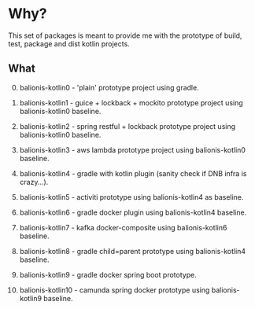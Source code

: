 # Why?

This set of packages is meant to provide me with the prototype of build, test, package and dist kotlin projects.

## What

0. balionis-kotlin0        - 'plain' prototype project using gradle.

1. balionis-kotlin1        - guice + lockback + mockito prototype project using balionis-kotlin0 baseline.

2. balionis-kotlin2        - spring restful + lockback prototype project using balionis-kotlin0 baseline.

3. balionis-kotlin3        - aws lambda prototype project using balionis-kotlin0 baseline.

4. balionis-kotlin4        - gradle with kotlin plugin (sanity check if DNB infra is crazy...).

5. balionis-kotlin5        - activiti prototype using balionis-kotlin4 as baseline.

6. balionis-kotlin6        - gradle docker plugin using balionis-kotlin4 baseline.

7. balionis-kotlin7        - kafka docker-composite using balionis-kotlin6 baseline.

8. balionis-kotlin8        - gradle child=parent prototype using balionis-kotlin4 baseline.

9. balionis-kotlin9        - gradle docker spring boot prototype.

10. balionis-kotlin10      - camunda spring docker prototype using balionis-kotlin9 baseline.
